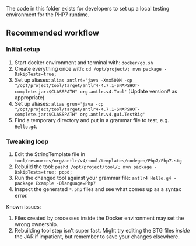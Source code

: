 The code in this folder exists for developers to set up a local testing 
environment for the PHP7 runtime. 

## Recommended workflow

### Initial setup

1. Start docker environment and terminal with: `docker/go.sh`
2. Create everything once with: `cd /opt/project/; mvn package -DskipTests=true;`
3. Set up aliases: `alias antlr4='java -Xmx500M -cp "/opt/project/tool/target/antlr4-4.7.1-SNAPSHOT-complete.jar:$CLASSPATH" org.antlr.v4.Tool'` (Update version# as appropriate)
4. Set up aliases: `alias grun='java -cp "/opt/project/tool/target/antlr4-4.7.1-SNAPSHOT-complete.jar:$CLASSPATH" org.antlr.v4.gui.TestRig'`
5. Find a temporary directory and put in a grammar file to test, e.g. `Hello.g4`.

### Tweaking loop

1. Edit the StringTemplate file in `tool/resources/org/antlr/v4/tool/templates/codegen/Php7/Php7.stg`
2. Rebuild the tool: `pushd /opt/project/tool/; mvn package -DskipTests=true; popd;`
3. Run the changed tool against your grammar file: `antlr4 Hello.g4 -package Example -Dlanguage=Php7`
4. Inspect the generated `*.php` files and see what comes up as a syntax error.

Known issues:

1. Files created by processes inside the Docker environment may set the wrong ownership.
2. Rebuilding tool step isn't super fast. Might try editing the STG files *inside* the JAR if impatient, but remember to save your changes elsewhere. 
